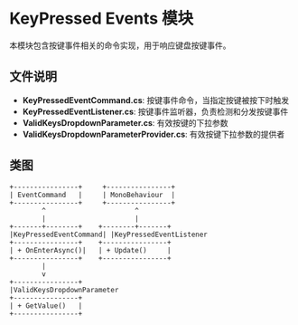 # KeyPressed Events 模块

本模块包含按键事件相关的命令实现，用于响应键盘按键事件。

## 文件说明

- **KeyPressedEventCommand.cs**: 按键事件命令，当指定按键被按下时触发
- **KeyPressedEventListener.cs**: 按键事件监听器，负责检测和分发按键事件
- **ValidKeysDropdownParameter.cs**: 有效按键的下拉参数
- **ValidKeysDropdownParameterProvider.cs**: 有效按键下拉参数的提供者

## 类图

```
+----------------+     +----------------+
| EventCommand   |     | MonoBehaviour  |
+----------------+     +----------------+
        ^                      ^
        |                      |
+-------+--------+    +--------+-------+
|KeyPressedEventCommand| |KeyPressedEventListener
+----------------+    +----------------+
| + OnEnterAsync()|   | + Update()     |
+----------------+    +----------------+
        |
        v
+----------------+
|ValidKeysDropdownParameter
+----------------+
| + GetValue()   |
+----------------+
```
